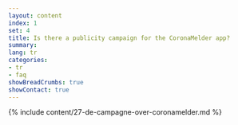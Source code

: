 ```yaml
---
layout: content
index: 1
set: 4
title: Is there a publicity campaign for the CoronaMelder app?
summary: 
lang: tr
categories:
- tr
- faq
showBreadCrumbs: true
showContact: true
---
```

{% include content/27-de-campagne-over-coronamelder.md %}
